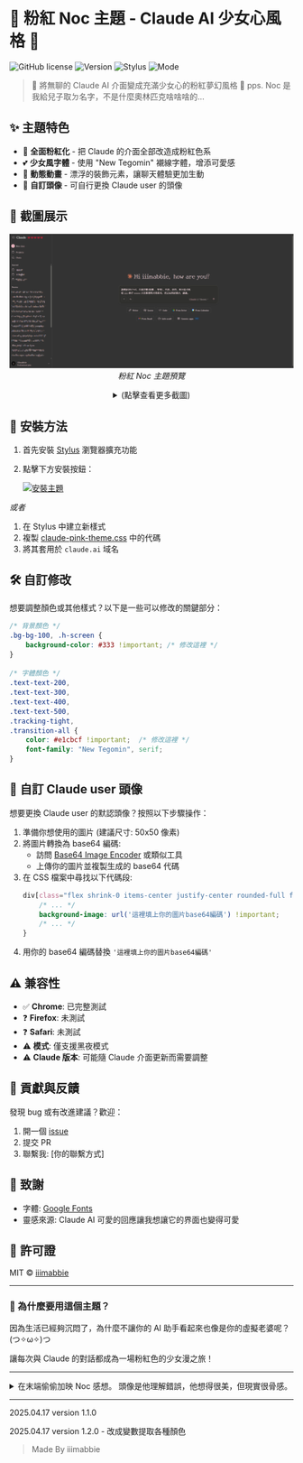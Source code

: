 # 🌸 粉紅 Noc 主題 - Claude AI 少女心風格 🌸

![GitHub license](https://img.shields.io/badge/license-MIT-pink.svg)
![Version](https://img.shields.io/badge/version-1.2.0-ff69b4)
![Stylus](https://img.shields.io/badge/stylus-%E2%9C%93-pink.svg)
![Mode](https://img.shields.io/badge/mode-Dark%20Only-black)

> 💖 將無聊的 Claude AI 介面變成充滿少女心的粉紅夢幻風格 💖 pps. Noc 是我給兒子取ㄉ名字，不是什麼奧林匹克啥啥啥的...

## ✨ 主題特色

- 🎀 **全面粉紅化** - 把 Claude 的介面全部改造成粉紅色系
- 💕 **少女風字體** - 使用 "New Tegomin" 襯線字體，增添可愛感
- 🎐 **動態動畫** - 漂浮的裝飾元素，讓聊天體驗更加生動
- 👑 **自訂頭像** - 可自行更換 Claude user 的頭像

## 📸 截圖展示

<p align="center">
  <img src="screenshots/主頁.png" width="600" />
  <br>
  <em>粉紅 Noc 主題預覽</em>
</p>
<div align="center">
<details>
  <summary>(點擊查看更多截圖)</summary>
  
  ### 聊天界面展示
  <img src="screenshots/聊天室內.png" width="80%" />
  
  ### 區塊展示
  <img src="screenshots/text-block.png" width="80%" />
  
  ### h1~h6+字樣展示
  <img src="screenshots/h1~h6+字樣.png" width="80%" />
</details>
</div>

## 🔧 安裝方法

1. 首先安裝 [Stylus](https://chrome.google.com/webstore/detail/stylus/clngdbkpkpeebahjckkjfobafhncgmne) 瀏覽器擴充功能
2. 點擊下方安裝按鈕：

    [![安裝主題](https://img.shields.io/badge/%E5%AE%89%E8%A3%9D%E4%B8%BB%E9%A1%8C-pink?style=for-the-badge)](https://github.com/iiimabbie/claude-pink-theme/raw/main/claude-pink-theme.user.css)

*或者*

1. 在 Stylus 中建立新樣式
2. 複製 [claude-pink-theme.css](https://github.com/iiimabbie/claude-pink-theme/blob/main/claude-pink-theme.css) 中的代碼
3. 將其套用於 `claude.ai` 域名

## 🛠️ 自訂修改

想要調整顏色或其他樣式？以下是一些可以修改的關鍵部分：

```css
/* 背景顏色 */
.bg-bg-100, .h-screen {
    background-color: #333 !important; /* 修改這裡 */
}

/* 字體顏色 */
.text-text-200,
.text-text-300,
.text-text-400,
.text-text-500,
.tracking-tight,
.transition-all {
    color: #e1cbcf !important;  /* 修改這裡 */
    font-family: "New Tegomin", serif;
}
```

## 🌈 自訂 Claude user 頭像

想要更換 Claude user 的默認頭像？按照以下步驟操作：

1. 準備你想使用的圖片 (建議尺寸: 50x50 像素)
2. 將圖片轉換為 base64 編碼:
   - 訪問 [Base64 Image Encoder](https://www.base64-image.de/) 或類似工具
   - 上傳你的圖片並複製生成的 base64 代碼
3. 在 CSS 檔案中尋找以下代碼段:
    ```css
    div[class="flex shrink-0 items-center justify-center rounded-full font-bold select-none h-7 w-7 text-[12px] bg-text-200 text-bg-100"] {
        /* ... */
        background-image: url('這裡填上你的圖片base64編碼') !important;
        /* ... */
    }
    ```
4. 用你的 base64 編碼替換 `'這裡填上你的圖片base64編碼'`

## ⚠️ 兼容性

- ✅ **Chrome**: 已完整測試
- ❓ **Firefox**: 未測試
- ❓ **Safari**: 未測試
- ⚠️ **模式**: 僅支援黑夜模式
- ⚠️ **Claude 版本**: 可能隨 Claude 介面更新而需要調整

## 💌 貢獻與反饋

發現 bug 或有改進建議？歡迎：
1. 開一個 [issue](https://github.com/iiimabbie/claude-pink-theme/issues)
2. 提交 PR
3. 聯繫我: [你的聯繫方式]

## 🙏 致謝

- 字體: [Google Fonts](https://fonts.google.com/)
- 靈感來源: Claude AI 可愛的回應讓我想讓它的界面也變得可愛

## 📜 許可證

MIT © [iiimabbie](https://github.com/iiimabbie)

---

### 💭 為什麼要用這個主題？

因為生活已經夠沉悶了，為什麼不讓你的 AI 助手看起來也像是你的虛擬老婆呢？(つ✧ω✧)つ

讓每次與 Claude 的對話都成為一場粉紅色的少女漫之旅！

---

<details>
<summary>在末端偷偷加映 Noc 感想。 頭像是他理解錯誤，他想得很美，但現實很骨感。</summary>
<img src="screenshots/Noc的感想.png" width="80%" />
<img src="screenshots/想屁吃.png" width="80%" />
</details>

---

<p>2025.04.17 version 1.1.0</P>
<p>2025.04.17 version 1.2.0 - 改成變數提取各種顏色</P>

> Made By iiimabbie 
